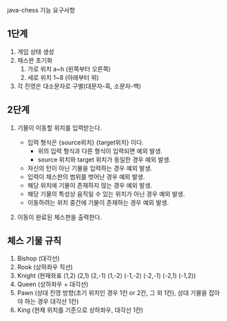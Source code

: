  java-chess 기능 요구사항

## 1단계
1. 게임 상태 생성
2. 채스판 초기화
   1. 가로 위치 a~h (왼쪽부터 오른쪽)
   2. 세로 위치 1~8 (아래부터 위)
3. 각 진영은 대소문자로 구별(대문자-흑, 소문자-백)

## 2단계
1. 기물이 이동할 위치를 입력받는다.
   - 입력 형식은 {source위치} {target위치} 이다.
     - 위의 입력 형식과 다른 형식이 입력되면 예외 발생.
     - source 위치와 target 위치가 동일한 경우 예외 발생.
   - 자신의 턴이 아닌 기물을 입력하는 경우 예외 발생.
   - 입력이 체스판의 범위를 벗어난 경우 예외 발생.
   - 해당 위치에 기물이 존재하지 않는 경우 예외 발생.
   - 해당 기물의 특성상 움직일 수 있는 위치가 아닌 경우 예외 발생.
   - 이동하려는 위치 중간에 기물이 존재하는 경우 예외 발생.


2. 이동이 완료된 체스판을 출력한다.

## 체스 기물 규칙
1. Bishop (대각선)
2. Rook (상하좌우 직선) 
3. Knight (현재좌표 (1,2) (2,1) (2,-1) (1,-2) (-1,-2) (-2,-1) (-2,1) (-1,2))
4. Queen (상하좌우 + 대각선)
5. Pawn (상대 진영 방향(초기 위치인 경우 1칸 or 2칸, 그 외 1칸), 상대 기물을 잡아야 하는 경우 대각선 1칸)
6. King (현재 위치를 기준으로 상하좌우, 대각선 1칸)